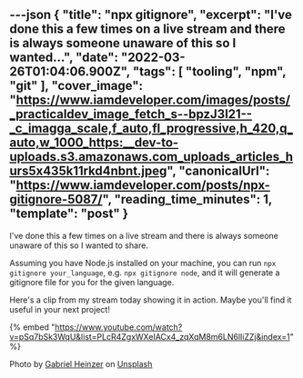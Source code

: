 ---json
{
  "title": "npx gitignore",
  "excerpt": "I've done this a few times on a live stream and there is always someone unaware of this so I wanted...",
  "date": "2022-03-26T01:04:06.900Z",
  "tags": [
    "tooling",
    "npm",
    "git"
  ],
  "cover_image": "https://www.iamdeveloper.com/images/posts/_practicaldev_image_fetch_s--bpzJ3l21--_c_imagga_scale,f_auto,fl_progressive,h_420,q_auto,w_1000_https:__dev-to-uploads.s3.amazonaws.com_uploads_articles_hurs5x435k11rkd4nbnt.jpeg",
  "canonicalUrl": "https://www.iamdeveloper.com/posts/npx-gitignore-5087/",
  "reading_time_minutes": 1,
  "template": "post"
}
---

I've done this a few times on a live stream and there is always someone unaware of this so I wanted to share.

Assuming you have Node.js installed on your machine, you can run `npx gitignore your_language`, e.g. `npx gitignore node`, and it will generate a gitignore file for you for the given language.

Here's a clip from my stream today showing it in action. Maybe you'll find it useful in your next project!

{% embed "https://www.youtube.com/watch?v=pSq7bSk3WqU&list=PLcR4ZgxWXeIACx4_zqXqM8m6LN6lIiZZj&index=1" %}

Photo by <a href="https://unsplash.com/@6heinz3r?utm_source=unsplash&utm_medium=referral&utm_content=creditCopyText">Gabriel Heinzer</a> on <a href="https://unsplash.com/s/photos/git?utm_source=unsplash&utm_medium=referral&utm_content=creditCopyText">Unsplash</a>

